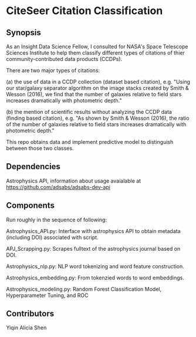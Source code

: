 
# CiteSeer Citation Classification

## Synopsis

As an Insight Data Science Fellow, I consulted for NASA's Space Telescope Sciences Institute to help them classify different types of citations of thier community-contributed data products (CCDPs). 

There are two major types of citations:

(a) the use of data in a CCDP collection (dataset based citation), e.g. "Using our star/galaxy separator algorithm on the image stacks created by Smith & Wesson (2016), we find that the number of galaxies relative to field stars increases dramatically with photometric depth."

(b) the mention of scientific results without analyzing the CCDP data (finding based citation), e.g. "As shown by Smith & Wesson (2016), the ratio of the number of galaxies relative to field stars increases dramatically with photometric depth." 

This repo obtains data and implement predictive model to distinguish between those two classes.

## Dependencies

Astrophysics API, information about usage avaialable at https://github.com/adsabs/adsabs-dev-api

## Components

Run roughly in the sequence of following:

Astrophysics_API.py: Interface with astrophysics API to obtain metadata (including DOI) associated with script.

APJ_Scrapping.py: Scrapes fulltext of the astrophysics journal based on DOI.

Astrophysics_nlp.py: NLP word tokenizing and word feature construction.

Astrophysics_embedding.py: From tokenzied words to word embeddings.

Astrophysics_modeling.py: Random Forest Classification Model, Hyperparameter Tuning, and ROC

## Contributors

Yiqin Alicia Shen







